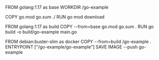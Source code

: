 FROM golang:1.17 as base
WORKDIR /go-example

COPY go.mod go.sum ./
RUN go mod download

FROM golang:1.17 as build
COPY --from=base go.mod go.sum .
RUN go build -o build/go-example main.go

FROM debian:buster-slim as docker
COPY --from=build /go-example .
ENTRYPOINT ["/go-example/go-example"]
SAVE IMAGE --push go-example